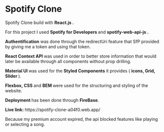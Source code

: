 # Spotify Clone
<p> Spotify Clone build with <strong> React.js .</strong> </p>
<p> For this project I used <strong>Spotify for Developers </strong> and <strong>spotify-web-api-js . </strong></p>
<p> <strong>Authentification</strong> was done through the redirectUri feature that SfP provided by giving me a token and using that token. </p>
<p> <strong> React Context API </strong> was used in order to better store information that would later be available through all components without prop drilling.</p>
<p> <strong> Material UI </strong> was used for the <strong>Styled Components</strong> it provides ( <strong> icons, Grid, Slider </strong> ). </p>
<p> <strong> Flexbox, CSS </strong> and <strong> BEM </strong> were used for the structuring and styling of the website. </p>
<p> <strong> Deployment </strong> has been done through <strong>FireBase</strong>.</p>
<p> <strong> Live link: </strong> https://spotify-clone-a04f0.web.app/ 
<p> Because my premium account expired, the api blocked features like playing or selecting a song.</p>

